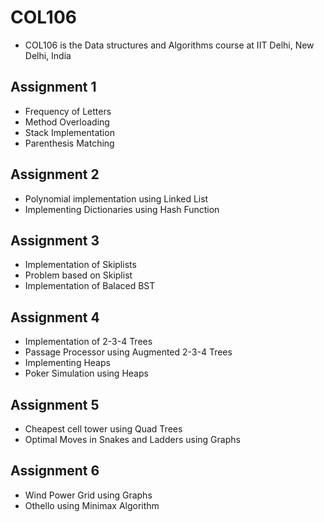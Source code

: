 # COL106
- COL106 is the Data structures and Algorithms course at IIT Delhi, New Delhi, India

## Assignment 1
- Frequency of Letters
- Method Overloading
- Stack Implementation
- Parenthesis Matching
## Assignment 2
- Polynomial implementation using Linked List
- Implementing Dictionaries using Hash Function
## Assignment 3
- Implementation of Skiplists
- Problem based on Skiplist
- Implementation of Balaced BST
## Assignment 4
- Implementation of 2-3-4 Trees
- Passage Processor using Augmented 2-3-4 Trees
- Implementing Heaps
- Poker Simulation using Heaps
## Assignment 5
- Cheapest cell tower using Quad Trees
- Optimal Moves in Snakes and Ladders using Graphs
## Assignment 6
- Wind Power Grid using Graphs
- Othello using Minimax Algorithm
